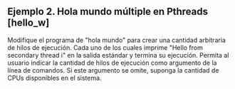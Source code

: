 ## Ejemplo 2. Hola mundo múltiple en Pthreads [hello_w]
Modifique el programa de "hola mundo" para crear una cantidad arbitraria de hilos de ejecución. Cada uno de los cuales imprime "Hello from secondary thread i" en la salida estándar y termina su ejecución. Permita al usuario indicar la cantidad de hilos de ejecución como argumento de la línea de comandos. Si este argumento se omite, suponga la cantidad de CPUs disponibles en el sistema.

